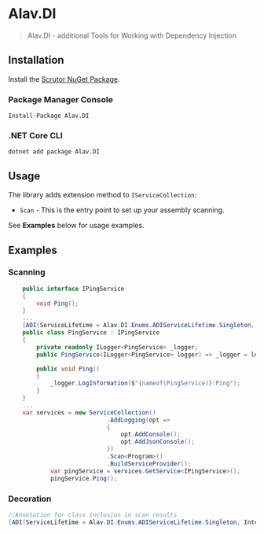 ﻿# Alav.DI

> Alav.DI - additional Tools for Working with Dependency Injection

## Installation

Install the [Scrutor NuGet Package](https://www.nuget.org/packages/Alav.DI).

### Package Manager Console

```
Install-Package Alav.DI
```

### .NET Core CLI

```
dotnet add package Alav.DI
```

## Usage

The library adds extension method to `IServiceCollection`:

* `Scan` - This is the entry point to set up your assembly scanning.

See **Examples** below for usage examples.

## Examples

### Scanning

```csharp
    public interface IPingService
    {
        void Ping();
    }
    ...
    [ADI(ServiceLifetime = Alav.DI.Enums.ADIServiceLifetime.Singleton, Interface = typeof(IPingService))]
    public class PingService : IPingService
    {
        private readonly ILogger<PingService> _logger;
        public PingService(ILogger<PingService> logger) => _logger = logger;

        public void Ping()
        {
            _logger.LogInformation($"{nameof(PingService)}:Ping");
        }
    }
    ...
    var services = new ServiceCollection()
                            .AddLogging(opt =>
                            {
                                opt.AddConsole();
                                opt.AddJsonConsole();
                            })
                            .Scan<Program>()
                            .BuildServiceProvider();
            var pingService = services.GetService<IPingService>();
            pingService.Ping();
```

### Decoration

```csharp
//Annotation for class inclusion in scan results
[ADI(ServiceLifetime = Alav.DI.Enums.ADIServiceLifetime.Singleton, Interface = typeof(IPingService))]
```
